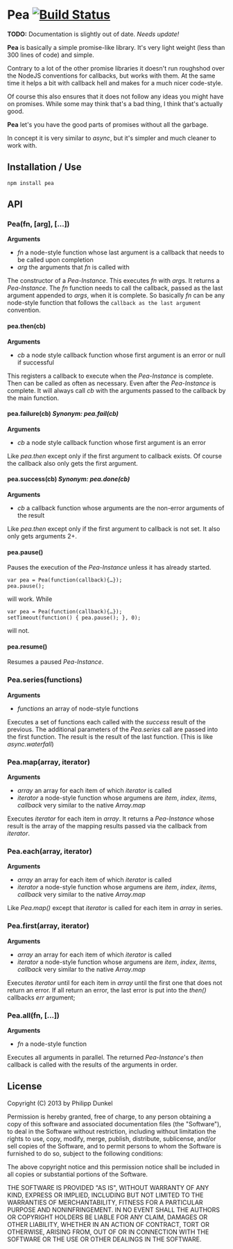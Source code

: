 # Pea [![Build Status](https://secure.travis-ci.org/phidelta/pea.png)](http://travis-ci.org/#!/phidelta/pea)

**TODO:** Documentation is slightly out of date. *Needs update!*

**Pea** is basically a simple promise-like library. It's very light weight (less than 300 lines of code) and simple.

Contrary to a lot of the other promise libraries it doesn't run roughshod over the NodeJS conventions for callbacks, but works with them. At the same time it helps a bit with callback hell and makes for a much nicer code-style.

Of course this also ensures that it does not follow any ideas you might have on promises. While some may think that's a bad thing, I think that's actually good.

**Pea** let's you have the good parts of promises without all the garbage.

In concept it is very similar to *async*, but it's simpler and much cleaner to work with.

## Installation / Use

    npm install pea

## API

### Pea(fn, [arg], […])

**Arguments**

 * *fn* a node-style function whose last argument is a callback that needs to be called upon completion
 * *arg* the arguments that *fn* is called with

The constructor of a *Pea-Instance*. This executes *fn* with *arg*s. It returns a *Pea-Instance*. The *fn* function needs to call the callback, passed as the last argument appended to *args*, when it is complete. So basically *fn* can be any node-style function that follows the `callback as the last argument` convention.

#### pea.then(cb)

**Arguments**

 * *cb* a node style callback function whose first argument is an error or null if successful

This registers a callback to execute when the *Pea-Instance* is complete. Then can be called as often as necessary. Even after the *Pea-Instance* is complete. It will always call *cb* with the arguments passed to the callback by the main function.

#### pea.failure(cb) *Synonym: pea.fail(cb)*

**Arguments**

 * *cb* a node style callback function whose first argument is an error

Like *pea.then* except only if the first argument to callback exists. Of course the callback also only gets the first argument.

#### pea.success(cb) *Synonym: pea.done(cb)*

**Arguments**

 * *cb* a callback function whose arguments are the non-error arguments of the result

Like *pea.then* except only if the first argument to callback is not set. It also only gets arguments 2+.

#### pea.pause()

Pauses the execution of the *Pea-Instance* unless it has already started.

    var pea = Pea(function(callback){…});
    pea.pause();

will work. While

    var pea = Pea(function(callback){…});
    setTimeout(function() { pea.pause(); }, 0);

will not.

#### pea.resume()

Resumes a paused *Pea-Instance*.

### Pea.series(functions)

**Arguments**

 * *functions* an array of node-style functions

Executes a set of functions each called with the *success* result of the previous. The additional parameters of the *Pea.series* call are passed into the first function. The result is the result of the last function. (This is like *async.waterfall*)

### Pea.map(array, iterator)

**Arguments**

 * *array* an array for each item of which *iterator* is called
 * *iterator* a node-style function whose argumens are *item*, *index*, *items*, *callback* very similar to the native *Array.map*

Executes *iterator* for each item in *array*. It returns a *Pea-Instance* whose result is the array of the mapping results passed via the callback from *iterator*.

### Pea.each(array, iterator)

**Arguments**

 * *array* an array for each item of which *iterator* is called
 * *iterator* a node-style function whose argumens are *item*, *index*, *items*, *callback* very similar to the native *Array.map*

Like *Pea.map()* except that *iterator* is called for each item in *array* in series.

### Pea.first(array, iterator)

**Arguments**

 * *array* an array for each item of which *iterator* is called
 * *iterator* a node-style function whose argumens are *item*, *index*, *items*, *callback* very similar to the native *Array.map*

Executes *iterator* until for each item in *array* until the first one that does not return an error. If all return an error, the last error is put into the *then()* callbacks *err* argument;

### Pea.all(fn, […])

**Arguments**

 * *fn* a node-style function

Executes all arguments in parallel. The returned *Pea-Instance*'s *then* callback is called with the results of the arguments in order.

## License

Copyright (C) 2013 by Philipp Dunkel

Permission is hereby granted, free of charge, to any person obtaining a copy of this software and associated documentation files (the "Software"), to deal in the Software without restriction, including without limitation the rights to use, copy, modify, merge, publish, distribute, sublicense, and/or sell copies of the Software, and to permit persons to whom the Software is furnished to do so, subject to the following conditions:

The above copyright notice and this permission notice shall be included in all copies or substantial portions of the Software.

THE SOFTWARE IS PROVIDED "AS IS", WITHOUT WARRANTY OF ANY KIND, EXPRESS OR IMPLIED, INCLUDING BUT NOT LIMITED TO THE WARRANTIES OF MERCHANTABILITY, FITNESS FOR A PARTICULAR PURPOSE AND NONINFRINGEMENT. IN NO EVENT SHALL THE AUTHORS OR COPYRIGHT HOLDERS BE LIABLE FOR ANY CLAIM, DAMAGES OR OTHER LIABILITY, WHETHER IN AN ACTION OF CONTRACT, TORT OR OTHERWISE, ARISING FROM, OUT OF OR IN CONNECTION WITH THE SOFTWARE OR THE USE OR OTHER DEALINGS IN THE SOFTWARE.
